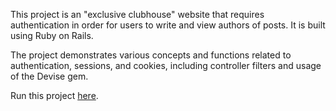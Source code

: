 
This project is an "exclusive clubhouse" website that requires authentication in order for users to write and view authors of posts. It is built using Ruby on Rails.

The project demonstrates various concepts and functions related to authentication, sessions, and cookies, including controller filters and usage of the Devise gem.

Run this project [here](https://still-mesa-94893.onrender.com/).

